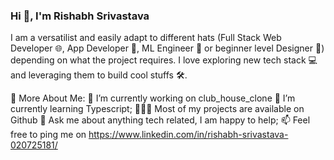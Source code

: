 ### Hi 👋, I'm Rishabh Srivastava


I am a versatilist and easily adapt to different hats (Full Stack Web Developer 🌐, App Developer 📱, ML Engineer 🤖 or beginner level Designer 🎨) depending on what the project requires. I love exploring new tech stack 💻 and leveraging them to build cool stuffs 🛠️.


🧐 More About Me:
🔭   I’m currently working on club_house_clone
🌱   I’m currently learning Typescript;
👨🏻‍💻   Most of my projects are available on Github
💬   Ask me about anything tech related, I am happy to help;
📫   Feel free to ping me on <https://www.linkedin.com/in/rishabh-srivastava-020725181/>

